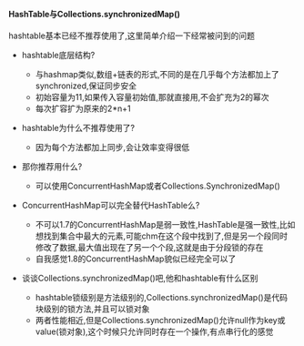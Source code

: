 #### HashTable与Collections.synchronizedMap()

hashtable基本已经不推荐使用了,这里简单介绍一下经常被问到的问题

* hashtable底层结构?
  * 与hashmap类似,数组+链表的形式,不同的是在几乎每个方法都加上了synchronized,保证同步安全
  * 初始容量为11,如果传入容量初始值,那就直接用,不会扩充为2的幂次
  * 每次扩容扩为原来的2*n+1
* hashtable为什么不推荐使用了?
  * 因为每个方法都加上同步,会让效率变得很低
* 那你推荐用什么?
  * 可以使用ConcurrentHashMap或者Collections.SynchronizedMap()
* ConcurrentHashMap可以完全替代HashTable么?
  * 不可以1.7的ConcurrentHashMap是弱一致性,HashTable是强一致性,比如想找到集合中最大的元素,可能chm在这个段中找到了,但是另一个段同时修改了数据,最大值出现在了另一个个段,这就是由于分段锁的存在
  * 自我感觉1.8的ConcurrentHashMap貌似已经完全可以了



* 谈谈Collections.synchronizedMap()吧,他和hashtable有什么区别
  * hashtable锁级别是方法级别的,Collections.synchronizedMap()是代码块级别的锁方法,并且可以锁对象
  * 两者性能相近,但是Collections.synchronizedMap()允许null作为key或value(锁对象),这个时候只允许同时存在一个操作,有点串行化的感觉